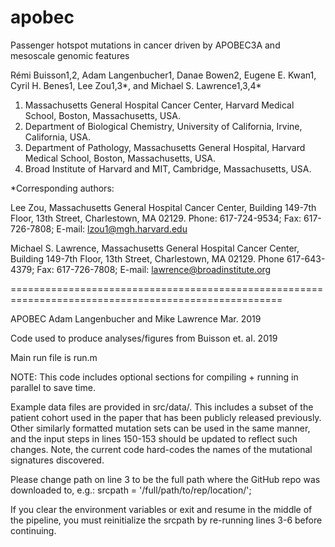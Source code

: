 # apobec

Passenger hotspot mutations in cancer driven by APOBEC3A and mesoscale genomic features

Rémi Buisson1,2, Adam Langenbucher1, Danae Bowen2, Eugene E. Kwan1, Cyril H. Benes1, 
Lee Zou1,3*, and Michael S. Lawrence1,3,4*

1) Massachusetts General Hospital Cancer Center, Harvard Medical School, Boston, Massachusetts, USA.
2) Department of Biological Chemistry, University of California, Irvine, California, USA. 
3) Department of Pathology, Massachusetts General Hospital, Harvard Medical School, Boston, Massachusetts, USA.
4) Broad Institute of Harvard and MIT, Cambridge, Massachusetts, USA.

*Corresponding authors:

Lee Zou, Massachusetts General Hospital Cancer Center, Building 149-7th Floor, 13th Street, Charlestown, MA 02129. Phone: 617-724-9534; Fax: 617-726-7808; E-mail: lzou1@mgh.harvard.edu

Michael S. Lawrence, Massachusetts General Hospital Cancer Center, Building 149-7th Floor, 13th Street, Charlestown, MA 02129. Phone 617-643-4379; Fax: 617-726-7808; E-mail: lawrence@broadinstitute.org    

=====================================================================================================

APOBEC
Adam Langenbucher and Mike Lawrence
Mar. 2019

Code used to produce analyses/figures from Buisson et. al. 2019

Main run file is run.m

NOTE: This code includes optional sections for compiling + running in parallel to save time.

Example data files are provided in src/data/. This includes a subset of the patient cohort used in the paper that 
has been publicly released previously. Other similarly formatted mutation sets can be used in the same manner, and the input steps in
lines 150-153 should be updated to reflect such changes.  Note, the current code hard-codes the names of the mutational signatures discovered.

Please change path on line 3 to be the full path where the GitHub repo was downloaded to, e.g.:
srcpath = '/full/path/to/rep/location/';

If you clear the environment variables or exit and resume in the middle of the pipeline, you must reinitialize the srcpath by re-running
lines 3-6 before continuing.


